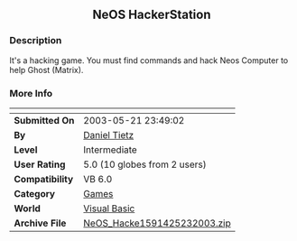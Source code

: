 ﻿<div align="center">

## NeOS HackerStation


</div>

### Description

It's a hacking game. You must find commands and hack Neos Computer to help Ghost (Matrix).
 
### More Info
 


<span>             |<span>
---                |---
**Submitted On**   |2003-05-21 23:49:02
**By**             |[Daniel Tietz](https://github.com/Planet-Source-Code/PSCIndex/blob/master/ByAuthor/daniel-tietz.md)
**Level**          |Intermediate
**User Rating**    |5.0 (10 globes from 2 users)
**Compatibility**  |VB 6\.0
**Category**       |[Games](https://github.com/Planet-Source-Code/PSCIndex/blob/master/ByCategory/games__1-38.md)
**World**          |[Visual Basic](https://github.com/Planet-Source-Code/PSCIndex/blob/master/ByWorld/visual-basic.md)
**Archive File**   |[NeOS\_Hacke1591425232003\.zip](https://github.com/Planet-Source-Code/daniel-tietz-neos-hackerstation__1-45613/archive/master.zip)








